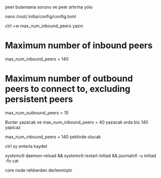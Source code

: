peer bulamama sorunu ve peer artırma yolu 



nano /root/.initia/config/config.toml





ctrl +w  max_num_inbound_peers yazın 

# Maximum number of inbound peers
max_num_inbound_peers = 140

# Maximum number of outbound peers to connect to, excluding persistent peers
max_num_outbound_peers = 10

Bunlar yazacak ve max_num_inbound_peers = 40 yazacak orda biz 140 yapicaz 

max_num_inbound_peers = 140 şeklinde olucak


ctrl xy enterla kaydet



systemctl daemon-reload && systemctl restart initiad && journalctl -u initiad -fo cat




core node rehberden derlenmiştir
